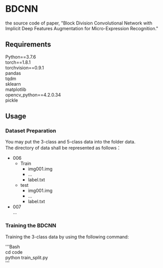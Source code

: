 # BDCNN
the source code of paper, "Block Division Convolutional Network with Implicit Deep Features Augmentation for Micro-Expression Recognition."

## Requirements

Python==3.7.6    
torch==1.8.1   
torchvision==0.9.1  
pandas   
tqdm    
sklearn    
matplotlib   
opencv_python==4.2.0.34  
pickle  

## Usage
### Dataset Preparation

You may put the 3-class and 5-class data into the folder data.  
The directory of data shall be represented as follows：    
* 006  
  * Train  
    * img001.img  
    * ...  
    * label.txt  
  * test  
    * img001.img  
    * ...  
    * label.txt  
* 007  
...  

### Training the BDCNN

Training the 3-class data by using the following command:

'''Bash  
cd code  
python train_split.py  
'''






